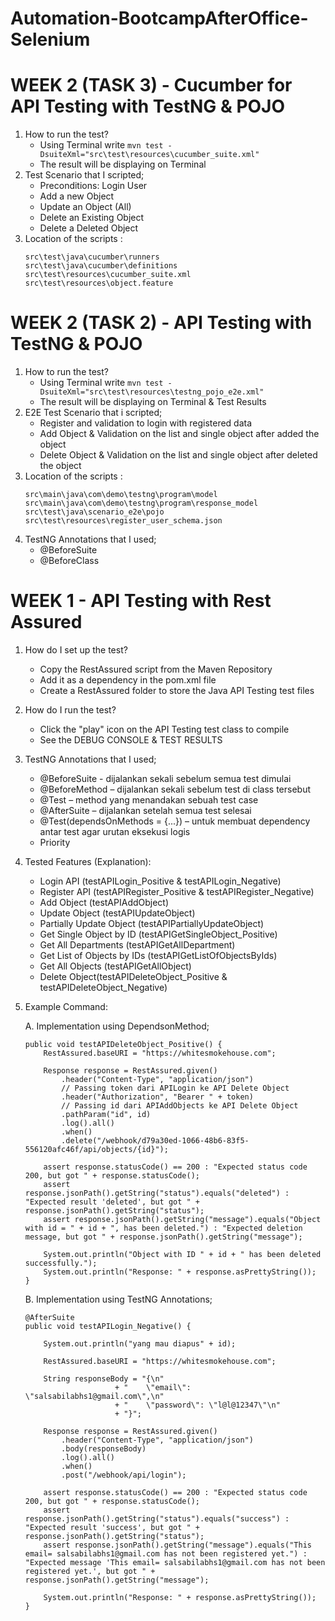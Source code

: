 # Automation-BootcampAfterOffice-Selenium

# WEEK 2 (TASK 3) - Cucumber for API Testing with TestNG & POJO
1. How to run the test?
   - Using Terminal write
     ``` mvn test -DsuiteXml="src\test\resources\cucumber_suite.xml" ```
   - The result will be displaying on Terminal
2. Test Scenario that I scripted;
   - Preconditions: Login User
   - Add a new Object
   - Update an Object (All)
   - Delete an Existing Object
   - Delete a Deleted Object
3. Location of the scripts :
   ```
   src\test\java\cucumber\runners
   src\test\java\cucumber\definitions
   src\test\resources\cucumber_suite.xml
   src\test\resources\object.feature
   ```

# WEEK 2 (TASK 2) - API Testing with TestNG & POJO
1. How to run the test?
   - Using Terminal write
     ``` mvn test -DsuiteXml="src\test\resources\testng_pojo_e2e.xml" ```
   - The result will be displaying on Terminal & Test Results  
2. E2E Test Scenario that i scripted;
   - Register and validation to login with registered data
   - Add Object & Validation on the list and single object after added the object
   - Delete Object & Validation on the list and single object after deleted the object
3. Location of the scripts :
   ```
   src\main\java\com\demo\testng\program\model
   src\main\java\com\demo\testng\program\response_model
   src\test\java\scenario_e2e\pojo
   src\test\resources\register_user_schema.json
   ```
5. TestNG Annotations that I used;
   - @BeforeSuite
   - @BeforeClass

# WEEK 1 - API Testing with Rest Assured
1. How do I set up the test?
    - Copy the RestAssured script from the Maven Repository
    - Add it as a dependency in the pom.xml file
    - Create a RestAssured folder to store the Java API Testing test files
2. How do I run the test?
    - Click the "play" icon on the API Testing test class to compile
    - See the DEBUG CONSOLE & TEST RESULTS
3. TestNG Annotations that I used;
    - @BeforeSuite - dijalankan sekali sebelum semua test dimulai
    - @BeforeMethod – dijalankan sekali sebelum test di class tersebut
    - @Test – method yang menandakan sebuah test case
    - @AfterSuite – dijalankan setelah semua test selesai
    - @Test(dependsOnMethods = {...}) – untuk membuat dependency antar test agar urutan eksekusi logis
    - Priority
4. Tested Features (Explanation):
    - Login API (testAPILogin_Positive & testAPILogin_Negative)
    - Register API (testAPIRegister_Positive & testAPIRegister_Negative)
    - Add Object (testAPIAddObject)
    - Update Object (testAPIUpdateObject)
    - Partially Update Object (testAPIPartiallyUpdateObject)
    - Get Single Object by ID (testAPIGetSingleObject_Positive)
    - Get All Departments (testAPIGetAllDepartment)
    - Get List of Objects by IDs (testAPIGetListOfObjectsByIds)
    - Get All Objects (testAPIGetAllObject)
    - Delete Object(testAPIDeleteObject_Positive & testAPIDeleteObject_Negative)

5. Example Command:

    A. Implementation using DependsonMethod;
    
    ```@Test(dependsOnMethods = {"testAPILogin_Positive", "testAPIAddObject", "testAPIUpdateObject", "testAPIPartiallyUpdateObject", "testAPIGetSingleObject_Positive"})
    public void testAPIDeleteObject_Positive() {
        RestAssured.baseURI = "https://whitesmokehouse.com";

        Response response = RestAssured.given()
            .header("Content-Type", "application/json")
            // Passing token dari APILogin ke API Delete Object
            .header("Authorization", "Bearer " + token)
            // Passing id dari APIAddObjects ke API Delete Object
            .pathParam("id", id)
            .log().all()
            .when()
            .delete("/webhook/d79a30ed-1066-48b6-83f5-556120afc46f/api/objects/{id}");

        assert response.statusCode() == 200 : "Expected status code 200, but got " + response.statusCode();
        assert response.jsonPath().getString("status").equals("deleted") : "Expected result 'deleted', but got " + response.jsonPath().getString("status");
        assert response.jsonPath().getString("message").equals("Object with id = " + id + ", has been deleted.") : "Expected deletion message, but got " + response.jsonPath().getString("message");

        System.out.println("Object with ID " + id + " has been deleted successfully.");
        System.out.println("Response: " + response.asPrettyString());
    }
    ```

    B. Implementation using TestNG Annotations;
    
    ```
    @AfterSuite
    public void testAPILogin_Negative() {

        System.out.println("yang mau diapus" + id);

        RestAssured.baseURI = "https://whitesmokehouse.com";

        String responseBody = "{\n"
                        + "    \"email\": \"salsabilabhs1@gmail.com\",\n" 
                        + "    \"password\": \"l@l@12347\"\n" 
                        + "}";

        Response response = RestAssured.given()
            .header("Content-Type", "application/json")
            .body(responseBody)
            .log().all()
            .when()
            .post("/webhook/api/login");

        assert response.statusCode() == 200 : "Expected status code 200, but got " + response.statusCode();
        assert response.jsonPath().getString("status").equals("success") : "Expected result 'success', but got " + response.jsonPath().getString("status");
        assert response.jsonPath().getString("message").equals("This email= salsabilabhs1@gmail.com has not been registered yet.") : "Expected message 'This email= salsabilabhs1@gmail.com has not been registered yet.', but got " + response.jsonPath().getString("message");
        
        System.out.println("Response: " + response.asPrettyString());
    }
    ```
 
